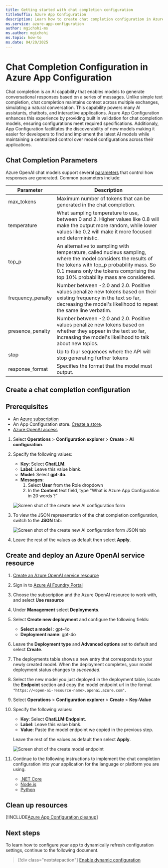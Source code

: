 ```yaml
---
title: Getting started with chat completion configuration
titleSuffix: Azure App Configuration
description: Learn how to create chat completion configuration in Azure App Configuration.
ms.service: azure-app-configuration
author: mgichohi-ms
ms.author: mgichohi
ms.topic: how-to
ms.date: 04/20/2025
---
```


# Chat Completion Configuration in Azure App Configuration

Chat completion is an AI capability that enables models to generate conversational responses based on a series of messages. Unlike simple text completion, chat completion maintains context across multiple exchanges, simulating a natural conversation. This capability powers many AI assistants, chatbots, and interactive applications. Azure App Configuration enhances this experience by providing built in validation for chat completion models, ensuring configurations meet required specifications. Additionaly, App Configuration facilitates the discoverability of new models making it easier for developers to find and implement the latest AI models while maintaining a centralized control over model configurations across their applications.

## Chat Completion Parameters

Azure OpenAI chat models support several [parameters](/azure/ai-services/openai/reference#request-body-2) that control how responses are generated. Common parameters include:

| Parameter | Description |
|-----------|-------------|
| max_tokens | Maximum number of tokens that can be generated in the chat completion. |
| temperature | What sampling temperature to use, between 0 and 2. Higher values like 0.8 will make the output more random, while lower values like 0.2 will make it more focused and deterministic. |
| top_p | An alternative to sampling with temperature, called nucleus sampling, where the model considers the results of the tokens with top_p probability mass. So 0.1 means only the tokens comprising the top 10% probability mass are considered. |
| frequency_penalty | Number between -2.0 and 2.0. Positive values penalize new tokens based on their existing frequency in the text so far, decreasing the model's likelihood to repeat the same line verbatim. |
| presence_penalty | Number between -2.0 and 2.0. Positive values penalize new tokens based on whether they appear in the text so far, increasing the model's likelihood to talk about new topics. |
| stop | Up to four sequences where the API will stop generating further tokens |
| response_format | Specifies the format that the model must output. |

## Create a chat completion configuration

## Prerequisites
- An [Azure subscription](https://azure.microsoft.com/free/dotnet/)
- An App Configuration store. [Create a store](./quickstart-azure-app-configuration-create.md#create-an-app-configuration-store).
- [Azure OpenAI access](https://learn.microsoft.com/en-us/azure/cognitive-services/openai/overview#how-do-i-get-access-to-azure-openai)

 1. Select **Operations** > **Configuration explorer** > **Create** > **AI configuration**.

 1. Specify the following values:
    - **Key**: Select **ChatLLM**.
    - **Label**: Leave this value blank.
    - **Model**: Select **gpt-4o**.
    - **Messages**: 
        1. Select **User** from the Role dropdown
        2. In the **Content** text field, type "What is Azure App Configuration in 20 words ?"
    
    ![Screen shot of the create new AI configuration form](./media/create-ai-chat-completion-config.png)

1. To view the JSON representation of the chat completion configuration, switch to the **JSON** tab:

    ![Screen shot of the create new AI configuration form JSON tab](./media/create-ai-chat-completion-config-json.png)

1.  Leave the rest of the values as default then select **Apply**.

## Create and deploy an Azure OpenAI service resource

1. [Create an Azure OpenAI service resource](/azure/ai-services/openai/includes/create-resource-portal#create-a-resource)

1. Sign in to [Azure AI Foundry Portal](https://ai.azure.com/)

1. Choose the subscription and the Azure OpenAI resource to work with, and select **Use resource**

1. Under **Management** select **Deployments**.

1. Select **Create new deployment** and configure the following fields:
    - **Select a model** : gpt-4o
    - **Deployment name**: gpt-4o

1. Leave the **Deployment type** and **Advanced options** set to default and select **Create**.

1. The deployments table shows a new entry that corresponds to your newly created model.
When the deployment completes, your model deployment status changes to _succeeded_.

1. Select the new model you just deployed in the deployment table, locate the **Endpoint** section and copy the model endpoint url in the format `"https://<open-ai-resource-name>.openai.azure.com"`.

1. Select **Operations** > **Configuration explorer** > **Create** > **Key-Value**

1. Specify the following values:
    - **Key**: Select **ChatLLM:Endpoint**.
    - **Label**: Leave this value blank.
    - **Value**: Paste the model endpoint we copied in the previous step.
    
    Leave the rest of the values as default then select **Apply**.

    ![Screen shot of the create model endpoint](./media/create-model-endpoint.png)

1. Continue to the following instructions to implement the chat completion configuration into your application for the language or platform you are using.

    - [.NET Core](./quickstart-chat-completion-dotnet.md)
    - [Node.js](./quickstart-chat-completion-javascript.md)
    - [Python](./quickstart-chat-completion-python.md)

## Clean up resources

[!INCLUDE[Azure App Configuration cleanup](../../includes/azure-app-configuration-cleanup.md)]

## Next steps
To learn how to configure your app to dynamically refresh configuration settings, continue to the following document.

> [!div class="nextstepaction"]
> [Enable dynamic configuration](./enable-dynamic-configuration-aspnet-core.md)